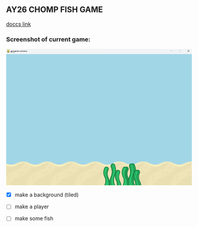 ## AY26 CHOMP FISH GAME

[doccs link](https://ender18g.github.io/ay26_chomp_v2_elsberry/#/)

### Screenshot of current game:
![screenshot](docs/background_screenshot.png)

- [x] make a background (tiled)
- [ ] make a player
- [ ] make some fish


